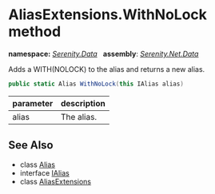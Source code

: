 # AliasExtensions.WithNoLock method
**namespace:** *[Serenity.Data](../../README.md#serenity.data-namespace)*   **assembly**: *[Serenity.Net.Data](../../README.md)*

Adds a WITH(NOLOCK) to the alias and returns a new alias.

```csharp
public static Alias WithNoLock(this IAlias alias)
```

| parameter | description |
| --- | --- |
| alias | The alias. |

## See Also

* class [Alias](../Alias.md)
* interface [IAlias](../IAlias.md)
* class [AliasExtensions](../AliasExtensions.md)